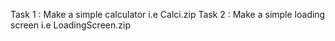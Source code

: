 Task 1 : Make a simple calculator        i.e Calci.zip
Task 2 : Make a simple loading screen    i.e LoadingScreen.zip
